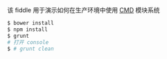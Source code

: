 该 fiddle 用于演示如何在生产环境中使用 [CMD](https://github.com/seajs/seajs/issues/242) 模块系统

```sh
$ bower install
$ npm install
$ grunt
# 打开 console
$ # grunt clean
```
